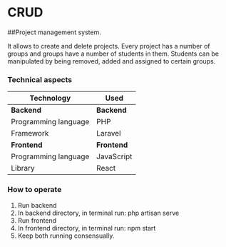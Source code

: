 # CRUD

##Project management system.
                
It allows to create and delete projects. Every project has a number of groups and groups have a number of students in them. Students can be manipulated by being removed, added and assigned to certain groups.


### Technical aspects

Technology	| Used
 ------------ | ------------- 
**Backend** | **Backend**
Programming language | PHP
Framework | Laravel
**Frontend** | **Frontend**
Programming language | JavaScript
Library | React


###  How to operate

1. Run backend
  1. In backend directory, in terminal run: php artisan serve
2. Run frontend
  1. In frontend directory, in terminal run: npm start
3. Keep both running consensually.



